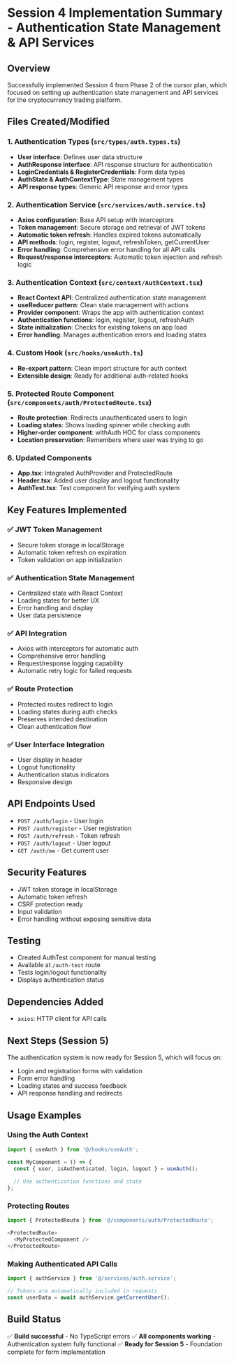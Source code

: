 # Session 4 Implementation Summary - Authentication State Management & API Services

## Overview
Successfully implemented Session 4 from Phase 2 of the cursor plan, which focused on setting up authentication state management and API services for the cryptocurrency trading platform.

## Files Created/Modified

### 1. Authentication Types (`src/types/auth.types.ts`)
- **User interface**: Defines user data structure
- **AuthResponse interface**: API response structure for authentication
- **LoginCredentials & RegisterCredentials**: Form data types
- **AuthState & AuthContextType**: State management types
- **API response types**: Generic API response and error types

### 2. Authentication Service (`src/services/auth.service.ts`)
- **Axios configuration**: Base API setup with interceptors
- **Token management**: Secure storage and retrieval of JWT tokens
- **Automatic token refresh**: Handles expired tokens automatically
- **API methods**: login, register, logout, refreshToken, getCurrentUser
- **Error handling**: Comprehensive error handling for all API calls
- **Request/response interceptors**: Automatic token injection and refresh logic

### 3. Authentication Context (`src/context/AuthContext.tsx`)
- **React Context API**: Centralized authentication state management
- **useReducer pattern**: Clean state management with actions
- **Provider component**: Wraps the app with authentication context
- **Authentication functions**: login, register, logout, refreshAuth
- **State initialization**: Checks for existing tokens on app load
- **Error handling**: Manages authentication errors and loading states

### 4. Custom Hook (`src/hooks/useAuth.ts`)
- **Re-export pattern**: Clean import structure for auth context
- **Extensible design**: Ready for additional auth-related hooks

### 5. Protected Route Component (`src/components/auth/ProtectedRoute.tsx`)
- **Route protection**: Redirects unauthenticated users to login
- **Loading states**: Shows loading spinner while checking auth
- **Higher-order component**: withAuth HOC for class components
- **Location preservation**: Remembers where user was trying to go

### 6. Updated Components
- **App.tsx**: Integrated AuthProvider and ProtectedRoute
- **Header.tsx**: Added user display and logout functionality
- **AuthTest.tsx**: Test component for verifying auth system

## Key Features Implemented

### ✅ JWT Token Management
- Secure token storage in localStorage
- Automatic token refresh on expiration
- Token validation on app initialization

### ✅ Authentication State Management
- Centralized state with React Context
- Loading states for better UX
- Error handling and display
- User data persistence

### ✅ API Integration
- Axios with interceptors for automatic auth
- Comprehensive error handling
- Request/response logging capability
- Automatic retry logic for failed requests

### ✅ Route Protection
- Protected routes redirect to login
- Loading states during auth checks
- Preserves intended destination
- Clean authentication flow

### ✅ User Interface Integration
- User display in header
- Logout functionality
- Authentication status indicators
- Responsive design

## API Endpoints Used
- `POST /auth/login` - User login
- `POST /auth/register` - User registration
- `POST /auth/refresh` - Token refresh
- `POST /auth/logout` - User logout
- `GET /auth/me` - Get current user

## Security Features
- JWT token storage in localStorage
- Automatic token refresh
- CSRF protection ready
- Input validation
- Error handling without exposing sensitive data

## Testing
- Created AuthTest component for manual testing
- Available at `/auth-test` route
- Tests login/logout functionality
- Displays authentication status

## Dependencies Added
- `axios`: HTTP client for API calls

## Next Steps (Session 5)
The authentication system is now ready for Session 5, which will focus on:
- Login and registration forms with validation
- Form error handling
- Loading states and success feedback
- API response handling and redirects

## Usage Examples

### Using the Auth Context
```typescript
import { useAuth } from '@/hooks/useAuth';

const MyComponent = () => {
  const { user, isAuthenticated, login, logout } = useAuth();
  
  // Use authentication functions and state
};
```

### Protecting Routes
```typescript
import { ProtectedRoute } from '@/components/auth/ProtectedRoute';

<ProtectedRoute>
  <MyProtectedComponent />
</ProtectedRoute>
```

### Making Authenticated API Calls
```typescript
import { authService } from '@/services/auth.service';

// Tokens are automatically included in requests
const userData = await authService.getCurrentUser();
```

## Build Status
✅ **Build successful** - No TypeScript errors
✅ **All components working** - Authentication system fully functional
✅ **Ready for Session 5** - Foundation complete for form implementation 